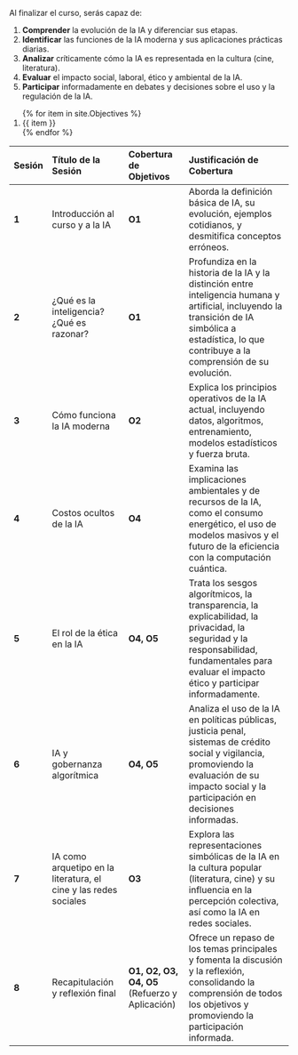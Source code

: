 Al finalizar el curso, serás capaz de:

1. **Comprender** la evolución de la IA y diferenciar sus etapas.
2. **Identificar** las funciones de la IA moderna y sus aplicaciones prácticas diarias.
3. **Analizar** críticamente cómo la IA es representada en la cultura (cine, literatura).
4. **Evaluar** el impacto social, laboral, ético y ambiental de la IA.
5. **Participar** informadamente en debates y decisiones sobre el uso y la regulación de la IA.
<ol>
{% for item in site.Objectives %}
      <li>
        {{ item }}
      </li>
    {% endfor %}
</ol>

| Sesión                                                      | Título de la Sesión                                         | Cobertura de Objetivos                                                                      | Justificación de Cobertura                                                                                                                                                                                                                                                                      |
| :---------------------------------------------------------- | :---------------------------------------------------------- | :------------------------------------------------------------------------------------------ | :------------------------------------------------------------------------------------------------------------------------------------------------------------------------------------------------------------------------------------------------------------------------------------ |
| **1** | Introducción al curso y a la IA                  | **O1** | Aborda la definición básica de IA, su evolución, ejemplos cotidianos, y desmitifica conceptos erróneos.                                                                                                                                                                  |
| **2** | ¿Qué es la inteligencia? ¿Qué es razonar?      | **O1** | Profundiza en la historia de la IA y la distinción entre inteligencia humana y artificial, incluyendo la transición de IA simbólica a estadística, lo que contribuye a la comprensión de su evolución.                                                                     |
| **3** | Cómo funciona la IA moderna                    | **O2** | Explica los principios operativos de la IA actual, incluyendo datos, algoritmos, entrenamiento, modelos estadísticos y fuerza bruta.                                                                                                                                  |
| **4** | Costos ocultos de la IA                        | **O4** | Examina las implicaciones ambientales y de recursos de la IA, como el consumo energético, el uso de modelos masivos y el futuro de la eficiencia con la computación cuántica.                                                                                        |
| **5** | El rol de la ética en la IA                       | **O4, O5** | Trata los sesgos algorítmicos, la transparencia, la explicabilidad, la privacidad, la seguridad y la responsabilidad, fundamentales para evaluar el impacto ético y participar informadamente.                                                                      |
| **6** | IA y gobernanza algorítmica                       | **O4, O5** | Analiza el uso de la IA en políticas públicas, justicia penal, sistemas de crédito social y vigilancia, promoviendo la evaluación de su impacto social y la participación en decisiones informadas.                                                                    |
| **7** | IA como arquetipo en la literatura, el cine y las redes sociales | **O3** | Explora las representaciones simbólicas de la IA en la cultura popular (literatura, cine) y su influencia en la percepción colectiva, así como la IA en redes sociales.                                                                                           |
| **8** | Recapitulación y reflexión final               | **O1, O2, O3, O4, O5** (Refuerzo y Aplicación) | Ofrece un repaso de los temas principales y fomenta la discusión y la reflexión, consolidando la comprensión de todos los objetivos y promoviendo la participación informada. |
